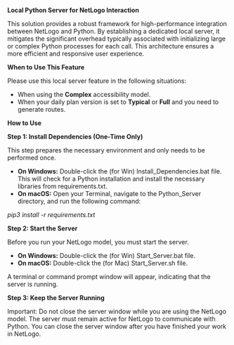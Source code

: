 **Local Python Server for NetLogo Interaction**

This solution provides a robust framework for high-performance integration between NetLogo and Python. By establishing a dedicated local server, it mitigates the significant overhead typically associated with initializing large or complex Python processes for each call. This architecture ensures a more efficient and responsive user experience.



**When to Use This Feature**

Please use this local server feature in the following situations:

* When using the **Complex** accessibility model.
* When your daily plan version is set to **Typical** or **Full** and you need to generate routes.



**How to Use**

**Step 1: Install Dependencies (One-Time Only)**

This step prepares the necessary environment and only needs to be performed once.

* **On Windows:** Double-click the (for Win) Install\_Dependencies.bat file. This will check for a Python installation and install the necessary libraries from requirements.txt.
* **On macOS:** Open your Terminal, navigate to the Python\_Server directory, and run the following command:

*pip3 install -r requirements.txt*



**Step 2: Start the Server**

Before you run your NetLogo model, you must start the server.

* **On Windows:** Double-click the (for Win) Start\_Server.bat file.
* **On macOS:** Double-click the (for Mac) Start\_Server.sh file.

A terminal or command prompt window will appear, indicating that the server is running.



**Step 3: Keep the Server Running**

Important: Do not close the server window while you are using the NetLogo model. The server must remain active for NetLogo to communicate with Python. You can close the server window after you have finished your work in NetLogo.



